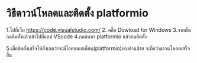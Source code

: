 # วิธีดาวน์โหลดและติดตั้ง platformio
1.ไปที่เว็บ https://code.visualstudio.com/ 
2. คลิ๊ก Dowload for Windows 
3.จากนั้นกดติดตั้งแล้วเข้าไปที่แอป VScode
4.กดค้นหา platformio แล้วกดติดตั้ง
 
5.เมื่อติดตั้งเสร็จให้สังเกตว่าจะมีไอคอนเอเลี่ยน(platformio)ทางด้านซ้าย จะถือว่าดาวน์โหลดเสร็จสิ้น
